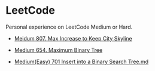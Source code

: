 # LeetCode
Personal experience on LeetCode Medium or Hard.

+ [Meidum 807. Max Increase to Keep City Skyline](https://github.com/WenhanKong/LeetCode/blob/master/Meidum%20807%20Max%20Increase%20to%20Keep%20City%20Skyline.md)

+ [Medium 654. Maximum Binary Tree](https://github.com/WenhanKong/LeetCode/blob/master/Medium%20654%20Maximum%20Binary%20Tree.md)

+ [Medium(Easy) 701 Insert into a Binary Search Tree.md](https://github.com/WenhanKong/LeetCode/tree/master)
